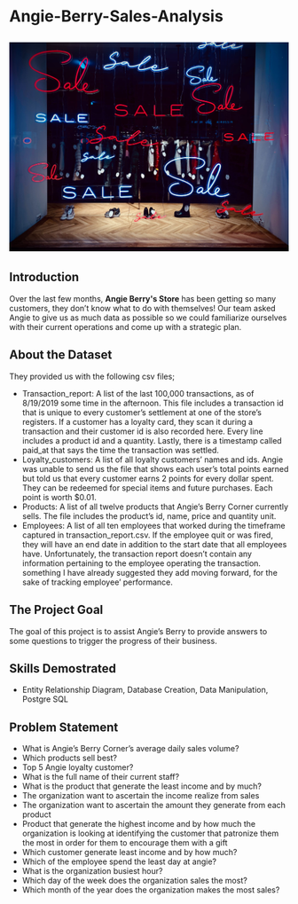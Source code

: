 # Angie-Berry-Sales-Analysis

![](Intro_Image.jpg)
---

## Introduction

Over the last few months, **Angie Berry's Store** has been getting so many customers, they don’t know what to do with themselves! Our team asked Angie to give us as much data as possible so we could familiarize ourselves with their current operations and come up with a strategic plan.

## About the Dataset
They provided us with the following csv files; 
- Transaction_report: A list of the last 100,000 transactions, as of 8/19/2019 some time in the afternoon.  This file includes a transaction id that is unique to every customer’s settlement at one of the store’s registers. If a customer has a loyalty card, they scan it during a transaction and their customer id is also recorded here.  Every line includes a product id and a quantity.  Lastly, there is a timestamp called paid_at that says the time the transaction was settled.
- Loyalty_customers:	A list of all loyalty customers’ names and ids.  Angie was unable to send us the file that shows each user’s total points earned but told us that every customer earns 2 points for every dollar spent.  They can be redeemed for special items and future purchases. Each point is worth $0.01.
- Products: A list of all twelve products that Angie’s Berry Corner currently sells. The file includes the product’s id, name, price and quantity unit.
- Employees: A list of all ten employees that worked during the timeframe captured in transaction_report.csv.  If the employee quit or was fired, they will have an end date in addition to the start date that all employees have.  Unfortunately, the transaction report doesn’t contain any information pertaining to the employee operating the transaction. something I have already suggested they add moving forward, for the sake of tracking employee’ performance. 

## The Project Goal
The goal of this project is to assist Angie’s Berry to provide answers to some questions to trigger the progress of their business.

## Skills Demostrated
- Entity Relationship Diagram, Database Creation, Data Manipulation, Postgre SQL

## Problem Statement
- What is Angie’s Berry Corner’s average daily sales volume?
- Which products sell best?
- Top 5 Angie loyalty customer?
- What is the full name of their current staff?
- What is the product that generate the least income and by much?
- The organization want to ascertain the income realize from sales
- The organization want to ascertain the amount they generate from each product
- Product that generate the highest income and by how much the organization is looking at identifying the customer that patronize them the most in order for them to encourage them with a gift
- Which customer generate least income and by how much?
- Which of the employee spend the least day at angie?
- What is the organization busiest hour?
- Which day of the week does the organization sales the most?
- Which month of the year does the organization makes the most sales?





